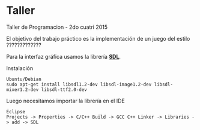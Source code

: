 # Taller
Taller de Programacion - 2do cuatri 2015

El objetivo del trabajo práctico es la implementación de un juego del estilo ?????????????

Para la interfaz gráfica usamos la librería [**SDL**](https://www.libsdl.org/).

Instalación
   ```	
   Ubuntu/Debian
   sudo apt-get install libsdl1.2-dev libsdl-image1.2-dev libsdl-mixer1.2-dev libsdl-ttf2.0-dev
   ```
Luego necesitamos importar la librería en el IDE
   ```
   Eclipse
   Projects -> Properties -> C/C++ Build -> GCC C++ Linker -> Libraries -> add -> SDL
   ```
